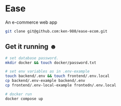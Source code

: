 # Ease

An e-commerce web app

```bash
git clone git@github.com:ken-980/ease-ecom.git
```

## Get it running ☻

```bash
# set database password.
mkdir docker && touch docker/password.txt
```

```bash
# set env variables as in .env-example
touch backend/.env && touch frontend/.env.local
cp backend/.env-example backend/.env
cp frontend/.env-local-example frontedn/.env.local


```

```bash
# docker run
docker compose up
```
